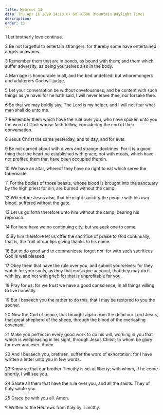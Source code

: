 ```yaml
---
title: Hebrews 13
date: Thu Apr 16 2020 14:10:07 GMT-0600 (Mountain Daylight Time)
description: 
order: 13
---
```


<p>1 Let brotherly love continue.</p>
<p>
  2 Be not forgetful to entertain strangers: for thereby some have entertained
  angels unawares.
</p>
<p>
  3 Remember them that are in bonds, as bound with them; and them which suffer
  adversity, as being yourselves also in the body.
</p>
<p>
  4 Marriage is honourable in all, and the bed undefiled: but whoremongers and
  adulterers God will judge.
</p>
<p>
  5 Let your conversation be without covetousness; and be content with such
  things as ye have: for he hath said, I will never leave thee, nor forsake
  thee.
</p>
<p>
  6 So that we may boldly say, The Lord is my helper, and I will not fear what
  man shall do unto me.
</p>
<p>
  7 Remember them which have the rule over you, who have spoken unto you the
  word of God: whose faith follow, considering the end of their conversation.
</p>
<span></span>
<p>8 Jesus Christ the same yesterday, and to day, and for ever.</p>
<p>
  9 Be not carried about with divers and strange doctrines. For it is a good
  thing that the heart be established with grace; not with meats, which have not
  profited them that have been occupied therein.
</p>
<p>
  10 We have an altar, whereof they have no right to eat which serve the
  tabernacle.
</p>
<p>
  11 For the bodies of those beasts, whose blood is brought into the sanctuary
  by the high priest for sin, are burned without the camp.
</p>
<p>
  12 Wherefore Jesus also, that he might sanctify the people with his own blood,
  suffered without the gate.
</p>
<p>
  13 Let us go forth therefore unto him without the camp, bearing his reproach.
</p>
<p>14 For here have we no continuing city, but we seek one to come.</p>
<p>
  15 By him therefore let us offer the sacrifice of praise to God continually,
  that is, the fruit of our lips giving thanks to his name.
</p>
<p>
  16 But to do good and to communicate forget not: for with such sacrifices God
  is well pleased.
</p>
<p>
  17 Obey them that have the rule over you, and submit yourselves: for they
  watch for your souls, as they that must give account, that they may do it with
  joy, and not with grief: for that is unprofitable for you.
</p>
<p>
  18 Pray for us: for we trust we have a good conscience, in all things willing
  to live honestly.
</p>
<p>
  19 But I beseech you the rather to do this, that I may be restored to you the
  sooner.
</p>
<p>
  20 Now the God of peace, that brought again from the dead our Lord Jesus, that
  great shepherd of the sheep, through the blood of the everlasting covenant,
</p>
<p>
  21 Make you perfect in every good work to do his will, working in you that
  which is wellpleasing in his sight, through Jesus Christ; to whom be glory for
  ever and ever. Amen.
</p>
<p>
  22 And I beseech you, brethren, suffer the word of exhortation: for I have
  written a letter unto you in few words.
</p>
<p>
  23 Know ye that our brother Timothy is set at liberty; with whom, if he come
  shortly, I will see you.
</p>
<p>
  24 Salute all them that have the rule over you, and all the saints. They of
  Italy salute you.
</p>
<p>25 Grace be with you all. Amen.</p>
<div class="closing-block">
  <p>&#xB6; Written to the Hebrews from Italy by Timothy.</p>
</div>
